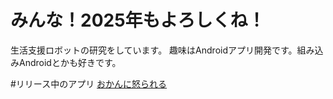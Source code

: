 # みんな！2025年もよろしくね！
生活支援ロボットの研究をしています。
趣味はAndroidアプリ開発です。組み込みAndroidとかも好きです。

#リリース中のアプリ
[おかんに怒られる](https://play.google.com/store/apps/details?id=com.takuchan.livelymom)
